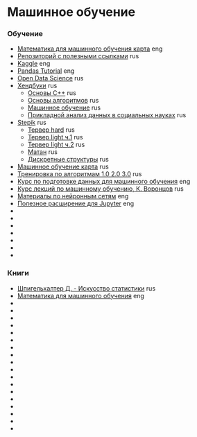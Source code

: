 # Машинное обучение
### Обучение
* [Математика для машинного обучения карта](https://maps.joindeltaacademy.com/) eng
* [Репозиторий с полезными ссылками](https://github.com/demidovakatya/vvedenie-mashinnoe-obuchenie) rus
* [Kaggle](https://www.kaggle.com/) eng
* [Pandas Tutorial](https://www.w3schools.com/python/pandas/default.asp) eng
* [Open Data Science](https://ods.ai/) rus
* [Хендбуки](https://academy.yandex.ru/handbook) rus
  * [Основы C++](https://academy.yandex.ru/handbook/cpp) rus
  * [Основы алгоритмов](https://academy.yandex.ru/handbook/algorithms) rus
  * [Машинное обучение](https://academy.yandex.ru/handbook/ml) rus
  * [Прикладной анализ данных в социальных науках](https://academy.yandex.ru/handbook/data-analysis) rus
* [Stepik](https://stepik.org/learn) rus
  * [Тервер hard](https://stepik.org/course/3089/syllabus) rus
  * [Тервер light ч.1](https://stepik.org/course/2911/syllabus) rus
  * [Тервер light ч.2](https://stepik.org/course/3209/syllabus) rus
  * [Матан](https://stepik.org/course/95/syllabus) rus
  * [Дискретные структуры](https://stepik.org/course/83/syllabus) rus
* [Машинное обучение карта](https://vc.ru/u/1389654-machine-learning/596407-roadmap-dlya-izucheniya-machine-learning-2023) rus
* [Тренировка по алгоритмам 1.0 2.0 3.0](https://yandex.ru/yaintern/algorithm-training_1) rus
* [Курс по подготовке данных для машинного обучения](https://www.datacamp.com/courses/preprocessing-for-machine-learning-in-python) eng
* [Курс лекций по машинному обучению, К. Воронцов](http://www.machinelearning.ru/wiki/index.php?title=%D0%9C%D0%B0%D1%88%D0%B8%D0%BD%D0%BD%D0%BE%D0%B5_%D0%BE%D0%B1%D1%83%D1%87%D0%B5%D0%BD%D0%B8%D0%B5_(%D0%BA%D1%83%D1%80%D1%81_%D0%BB%D0%B5%D0%BA%D1%86%D0%B8%D0%B9,_%D0%9A.%D0%92.%D0%92%D0%BE%D1%80%D0%BE%D0%BD%D1%86%D0%BE%D0%B2)) rus
* [Материалы по нейронным сетям](https://cs231n.github.io/) eng
* [Полезное расширение для Jupyter](https://github.com/jupyter-lsp/jupyterlab-lsp) eng
* []()
* []()
* []()
* []()
* []()
* []()
* []()
### Книги
* [Шпигельхалтер Д. - Искусство статистики](https://disk.yandex.ru/i/-bHkrxGTSyS-hA) rus
* [Математика для машинного обучения](https://mml-book.github.io/) eng
* []()
* []()
* []()
* []()
* []()
* []()
* []()
* []()
* []()
* []()
* []()
* []()
* []()
* []()
* []()
* []()
* []()
* []()
